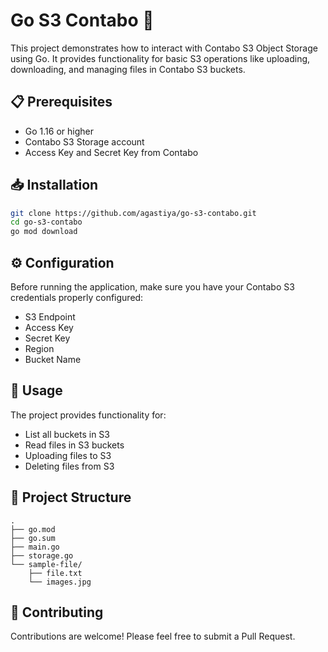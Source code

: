 # Go S3 Contabo 🚀

This project demonstrates how to interact with Contabo S3 Object Storage using Go. It provides functionality for basic S3 operations like uploading, downloading, and managing files in Contabo S3 buckets.

## 📋 Prerequisites

- Go 1.16 or higher
- Contabo S3 Storage account
- Access Key and Secret Key from Contabo

## 📥 Installation

```bash
git clone https://github.com/agastiya/go-s3-contabo.git
cd go-s3-contabo
go mod download
```

## ⚙️ Configuration

Before running the application, make sure you have your Contabo S3 credentials properly configured:

- S3 Endpoint
- Access Key
- Secret Key
- Region
- Bucket Name

## 🚀 Usage

The project provides functionality for:

- List all buckets in S3
- Read files in S3 buckets
- Uploading files to S3
- Deleting files from S3

## 📁 Project Structure

```
.
├── go.mod
├── go.sum
├── main.go
├── storage.go
└── sample-file/
    ├── file.txt
    └── images.jpg
```

## 🤝 Contributing

Contributions are welcome! Please feel free to submit a Pull Request.